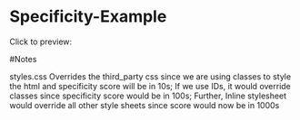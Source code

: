 # Specificity-Example

Click to preview: 

#Notes

styles.css Overrides the third_party css since we are using classes to style the html and specificity score will be in 10s;
If we use IDs, it would override classes since specificity score would be in 100s;
Further, Inline stylesheet  would override all other style sheets since score would now be in 1000s

